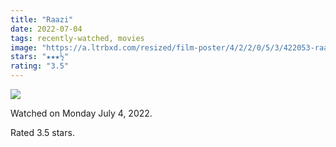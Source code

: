 ```yaml
---
title: "Raazi"
date: 2022-07-04
tags: recently-watched, movies
image: "https://a.ltrbxd.com/resized/film-poster/4/2/2/0/5/3/422053-raazi-0-600-0-900-crop.jpg?v=90b85bb42d"
stars: "★★★½"
rating: "3.5"
---
```


<div class="letterboxd-movie-data-content">
   <p><img src="https://a.ltrbxd.com/resized/film-poster/4/2/2/0/5/3/422053-raazi-0-600-0-900-crop.jpg?v=90b85bb42d"/></p> <p>Watched on Monday July 4, 2022.</p> 
  <p>Rated 3.5 stars.<p>
  <div class="float-clear"></div>
</div>